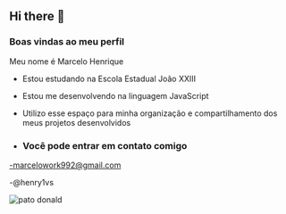 ## Hi there 👋

### Boas vindas ao meu perfil 

Meu nome é Marcelo Henrique

- Estou estudando na Escola Estadual João XXIII
- Estou me desenvolvendo na linguagem JavaScript
- Utilizo esse espaço para minha organização e compartilhamento dos meus projetos desenvolvidos

- ### Você pode entrar em contato comigo

-marcelowork992@gmail.com

-@henry1vs

![pato donald](https://tenor.com/pt-BR/view/donald-duck-ducktales-cartoon-disney-ducks-gif-4565974870037816287)
